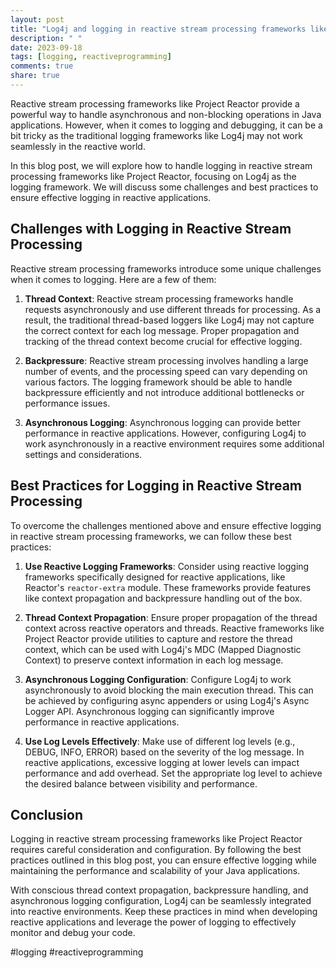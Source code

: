 ```yaml
---
layout: post
title: "Log4j and logging in reactive stream processing frameworks like Project Reactor in Java applications"
description: " "
date: 2023-09-18
tags: [logging, reactiveprogramming]
comments: true
share: true
---
```


Reactive stream processing frameworks like Project Reactor provide a powerful way to handle asynchronous and non-blocking operations in Java applications. However, when it comes to logging and debugging, it can be a bit tricky as the traditional logging frameworks like Log4j may not work seamlessly in the reactive world.

In this blog post, we will explore how to handle logging in reactive stream processing frameworks like Project Reactor, focusing on Log4j as the logging framework. We will discuss some challenges and best practices to ensure effective logging in reactive applications.

## Challenges with Logging in Reactive Stream Processing

Reactive stream processing frameworks introduce some unique challenges when it comes to logging. Here are a few of them:

1. **Thread Context**: Reactive stream processing frameworks handle requests asynchronously and use different threads for processing. As a result, the traditional thread-based loggers like Log4j may not capture the correct context for each log message. Proper propagation and tracking of the thread context become crucial for effective logging.

2. **Backpressure**: Reactive stream processing involves handling a large number of events, and the processing speed can vary depending on various factors. The logging framework should be able to handle backpressure efficiently and not introduce additional bottlenecks or performance issues.

3. **Asynchronous Logging**: Asynchronous logging can provide better performance in reactive applications. However, configuring Log4j to work asynchronously in a reactive environment requires some additional settings and considerations.

## Best Practices for Logging in Reactive Stream Processing

To overcome the challenges mentioned above and ensure effective logging in reactive stream processing frameworks, we can follow these best practices:

1. **Use Reactive Logging Frameworks**: Consider using reactive logging frameworks specifically designed for reactive applications, like Reactor's `reactor-extra` module. These frameworks provide features like context propagation and backpressure handling out of the box.

2. **Thread Context Propagation**: Ensure proper propagation of the thread context across reactive operators and threads. Reactive frameworks like Project Reactor provide utilities to capture and restore the thread context, which can be used with Log4j's MDC (Mapped Diagnostic Context) to preserve context information in each log message.

3. **Asynchronous Logging Configuration**: Configure Log4j to work asynchronously to avoid blocking the main execution thread. This can be achieved by configuring async appenders or using Log4j's Async Logger API. Asynchronous logging can significantly improve performance in reactive applications.

4. **Use Log Levels Effectively**: Make use of different log levels (e.g., DEBUG, INFO, ERROR) based on the severity of the log message. In reactive applications, excessive logging at lower levels can impact performance and add overhead. Set the appropriate log level to achieve the desired balance between visibility and performance.

## Conclusion

Logging in reactive stream processing frameworks like Project Reactor requires careful consideration and configuration. By following the best practices outlined in this blog post, you can ensure effective logging while maintaining the performance and scalability of your Java applications.

With conscious thread context propagation, backpressure handling, and asynchronous logging configuration, Log4j can be seamlessly integrated into reactive environments. Keep these practices in mind when developing reactive applications and leverage the power of logging to effectively monitor and debug your code.

#logging #reactiveprogramming